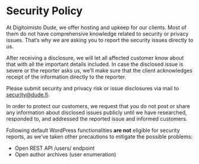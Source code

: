 # Security Policy

At Digitoimisto Dude, we offer hosting and upkeep for our clients. Most of them do not have comprehensive knowledge related to security or privacy issues. That’s why we are asking you to report the security issues directly to us.

After receiving a disclosure, we will let all affected customer know about that with all the important details included. In case the disclosed issue is severe or the reporter asks us, we’ll make sure that the client acknowledges receipt of the information directly to the reporter.

Please submit security and privacy risk or issue disclosures via mail to [security@dude.fi](mailto:security@dude.fi).

In order to protect our customers, we request that you do not post or share any information about disclosed issues publicly until we have researched, responded to, and addressed the reported issue and informed customers.

Following default WordPress functionalities **are not** eligible for security reports, as we’ve taken other precautions to mitigate the possible problems:

* Open REST API /users/ endpoint
* Open author archives (user enumeration)
